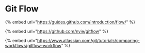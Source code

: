 # Git Flow

{% embed url="https://guides.github.com/introduction/flow/" %}

{% embed url="https://github.com/nvie/gitflow" %}

{% embed url="https://www.atlassian.com/git/tutorials/comparing-workflows/gitflow-workflow" %}


